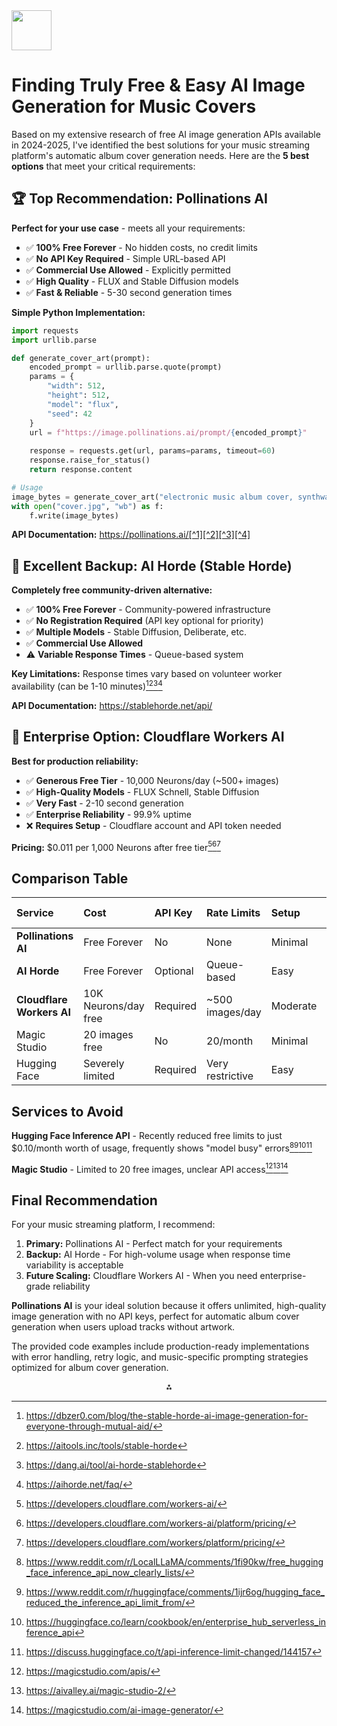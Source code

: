 <img src="https://r2cdn.perplexity.ai/pplx-full-logo-primary-dark%402x.png" style="height:64px;margin-right:32px"/>

# Finding Truly Free \& Easy AI Image Generation for Music Covers

Based on my extensive research of free AI image generation APIs available in 2024-2025, I've identified the best solutions for your music streaming platform's automatic album cover generation needs. Here are the **5 best options** that meet your critical requirements:

## **🏆 Top Recommendation: Pollinations AI**

**Perfect for your use case** - meets all your requirements:

- ✅ **100% Free Forever** - No hidden costs, no credit limits
- ✅ **No API Key Required** - Simple URL-based API
- ✅ **Commercial Use Allowed** - Explicitly permitted
- ✅ **High Quality** - FLUX and Stable Diffusion models
- ✅ **Fast \& Reliable** - 5-30 second generation times

**Simple Python Implementation:**

```python
import requests
import urllib.parse

def generate_cover_art(prompt):
    encoded_prompt = urllib.parse.quote(prompt)
    params = {
        "width": 512,
        "height": 512,
        "model": "flux",
        "seed": 42
    }
    url = f"https://image.pollinations.ai/prompt/{encoded_prompt}"
    
    response = requests.get(url, params=params, timeout=60)
    response.raise_for_status()
    return response.content

# Usage
image_bytes = generate_cover_art("electronic music album cover, synthwave style")
with open("cover.jpg", "wb") as f:
    f.write(image_bytes)
```

**API Documentation:** https://pollinations.ai/[^1][^2][^3][^4]

## **🥈 Excellent Backup: AI Horde (Stable Horde)**

**Completely free community-driven alternative:**

- ✅ **100% Free Forever** - Community-powered infrastructure
- ✅ **No Registration Required** (API key optional for priority)
- ✅ **Multiple Models** - Stable Diffusion, Deliberate, etc.
- ✅ **Commercial Use Allowed**
- ⚠️ **Variable Response Times** - Queue-based system

**Key Limitations:** Response times vary based on volunteer worker availability (can be 1-10 minutes)[^5][^6][^7][^8]

**API Documentation:** https://stablehorde.net/api/

## **🥉 Enterprise Option: Cloudflare Workers AI**

**Best for production reliability:**

- ✅ **Generous Free Tier** - 10,000 Neurons/day (~500+ images)
- ✅ **High-Quality Models** - FLUX Schnell, Stable Diffusion
- ✅ **Very Fast** - 2-10 second generation
- ✅ **Enterprise Reliability** - 99.9% uptime
- ❌ **Requires Setup** - Cloudflare account and API token needed

**Pricing:** \$0.011 per 1,000 Neurons after free tier[^9][^10][^11]

## **Comparison Table**

| Service | Cost | API Key | Rate Limits | Setup | Commercial Use | Quality | Speed |
| :-- | :-- | :-- | :-- | :-- | :-- | :-- | :-- |
| **Pollinations AI** | Free Forever | No | None | Minimal | ✅ Yes | High | Fast |
| **AI Horde** | Free Forever | Optional | Queue-based | Easy | ✅ Yes | High | Variable |
| **Cloudflare Workers AI** | 10K Neurons/day free | Required | ~500 images/day | Moderate | ✅ Yes | Very High | Very Fast |
| Magic Studio | 20 images free | No | 20/month | Minimal | Check terms | Good | Fast |
| Hugging Face | Severely limited | Required | Very restrictive | Easy | Varies | Variable | Poor |

## **Services to Avoid**

**Hugging Face Inference API** - Recently reduced free limits to just \$0.10/month worth of usage, frequently shows "model busy" errors[^12][^13][^14][^15]

**Magic Studio** - Limited to 20 free images, unclear API access[^16][^17][^18]

## **Final Recommendation**

For your music streaming platform, I recommend:

1. **Primary:** Pollinations AI - Perfect match for your requirements
2. **Backup:** AI Horde - For high-volume usage when response time variability is acceptable
3. **Future Scaling:** Cloudflare Workers AI - When you need enterprise-grade reliability

**Pollinations AI** is your ideal solution because it offers unlimited, high-quality image generation with no API keys, perfect for automatic album cover generation when users upload tracks without artwork.

The provided code examples  include production-ready implementations with error handling, retry logic, and music-specific prompting strategies optimized for album cover generation.

<div style="text-align: center">⁂</div>

[^1]: https://github.com/cloph-dsp/Pollinations-AI-in-OpenWebUI

[^2]: https://pollinations.ai/llms.txt

[^3]: https://www.aisharenet.com/en/pollinations/

[^4]: https://github.com/pollinations-ai/pollinations.ai

[^5]: https://dbzer0.com/blog/the-stable-horde-ai-image-generation-for-everyone-through-mutual-aid/

[^6]: https://aitools.inc/tools/stable-horde

[^7]: https://dang.ai/tool/ai-horde-stablehorde

[^8]: https://aihorde.net/faq/

[^9]: https://developers.cloudflare.com/workers-ai/

[^10]: https://developers.cloudflare.com/workers-ai/platform/pricing/

[^11]: https://developers.cloudflare.com/workers/platform/pricing/

[^12]: https://www.reddit.com/r/LocalLLaMA/comments/1fi90kw/free_hugging_face_inference_api_now_clearly_lists/

[^13]: https://www.reddit.com/r/huggingface/comments/1ijr6og/hugging_face_reduced_the_inference_api_limit_from/

[^14]: https://huggingface.co/learn/cookbook/en/enterprise_hub_serverless_inference_api

[^15]: https://discuss.huggingface.co/t/api-inference-limit-changed/144157

[^16]: https://magicstudio.com/apis/

[^17]: https://aivalley.ai/magic-studio-2/

[^18]: https://magicstudio.com/ai-image-generator/

[^19]: https://starryai.com/en/ai-image-generator-api

[^20]: https://molypix.ai/blog/the-ultimate-guide-to-free-ai-art-generators/

[^21]: https://www.reddit.com/r/StableDiffusion/comments/18z5ivk/is_stable_diffusions_api_free_if_not_are_there/

[^22]: https://deepai.org/machine-learning-model/text2img

[^23]: https://starryai.com

[^24]: https://stability.ai/news/stable-diffusion-3-api

[^25]: https://openai.com/index/image-generation-api/

[^26]: https://www.eweek.com/artificial-intelligence/free-ai-art-generators/

[^27]: https://github.com/Shubhgajj2004/Stable-diffusion-free-API

[^28]: https://www.reddit.com/r/StableDiffusion/comments/1cx7wuw/is_there_any_text_to_image_api_for_free/

[^29]: https://www.edenai.co/post/top-free-generative-ai-apis-and-open-source-models

[^30]: https://stablediffusionapi.com

[^31]: https://www.edenai.co/post/top-free-image-generation-tools-apis-and-open-source-models

[^32]: https://www.promeai.pro

[^33]: https://stablediffusionweb.com

[^34]: https://www.krea.ai

[^35]: https://magicstudio.com/ai-art-generator/

[^36]: https://www.segmind.com/models/sd2.1-txt2img

[^37]: https://zapier.com/blog/best-ai-image-generator/

[^38]: https://hotpot.ai/art-generator

[^39]: https://www.cloudflare.com/developer-platform/products/workers-ai/

[^40]: https://pypi.org/project/pollinations.ai/

[^41]: https://www.reddit.com/r/n8n/comments/1i0ej5q/free_ai_tool_to_generate_image_and_text_via_api/

[^42]: https://www.youtube.com/watch?v=WoJ44CYrElc

[^43]: https://www.youtube.com/watch?v=cK_leoJsBWY

[^44]: https://aivalley.ai/pollinations/

[^45]: https://www.youtube.com/watch?v=UC5zQw1vh24

[^46]: https://cables.gl/p/eSYYiL

[^47]: https://github.com/topics/ai-horde

[^48]: https://ai.cloudflare.com

[^49]: https://magichour.ai/products/ai-image-generator

[^50]: https://www.byteplus.com/en/topic/413500

[^51]: https://www.bluebash.co/blog/ultimate-guide-to-using-hugging-face-inference-api/

[^52]: https://magicstudio.com

[^53]: https://faun.pub/stable-diffusion-enabling-api-and-how-to-run-it-a-step-by-step-guide-7ebd63813c22

[^54]: https://replicate.com/docs/guides/make-art-with-stable-diffusion

[^55]: https://discuss.huggingface.co/t/api-limits-on-free-inference-api/57711

[^56]: https://www.canva.com/ai-image-generator/

[^57]: https://www.segmind.com

[^58]: https://stablediffusionapi.com/playground?channel=community-model

[^59]: https://pypi.org/project/pollinations.ai/2.0.9/

[^60]: https://pypi.org/project/aihorde/

[^61]: https://horde-client.readthedocs.io

[^62]: https://developers.cloudflare.com/workers-ai/guides/tutorials/image-generation-playground/image-generator-flux/

[^63]: https://horde-sdk.readthedocs.io/en/stable/getting_started/

[^64]: https://www.youtube.com/watch?v=D8knbuADV4g

[^65]: https://raw.githubusercontent.com/pollinations/pollinations/master/APIDOCS.md

[^66]: https://pypi.org/project/horde-sdk/

[^67]: https://developers.cloudflare.com/workers-ai/guides/tutorials/image-generation-playground/

[^68]: https://github.com/pollinations/pollinations

[^69]: https://www.reddit.com/r/KoboldAI/comments/10penqx/i_am_trying_to_learn_how_to_use_the_koboldai/

[^70]: https://developers.cloudflare.com/workers-ai/guides/tutorials/

[^71]: https://pollinations.ai

[^72]: https://stablehorde.net

[^73]: https://developers.cloudflare.com/workers-ai/guides/tutorials/image-generation-playground/image-generator-store-and-catalog/

[^74]: https://docs.pollination.solutions/user-manual/developers/api

[^75]: https://github.com/Haidra-Org/horde-sdk

[^76]: https://ppl-ai-code-interpreter-files.s3.amazonaws.com/web/direct-files/d6e65e3813546e5740390b36e765bda6/45f441ee-43dc-4a7a-a61c-ab8f8e19886e/c05e64d4.py

[^77]: https://ppl-ai-code-interpreter-files.s3.amazonaws.com/web/direct-files/d6e65e3813546e5740390b36e765bda6/45f441ee-43dc-4a7a-a61c-ab8f8e19886e/2e3ee379.csv

